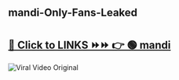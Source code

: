 
 ## mandi-Only-Fans-Leaked

# <h2><a href="https://clipsfans.com/mandi&ref=git">🔗 Click to LINKS ⏩⏩ 👉 🟢 mandi </a></h2>

<a href="https://clipsfans.com/mandi&ref=git" rel="nofollow" data-target="animated-image.originalLink"><img src="https://i.ibb.co.com/xMMVF88/686577567.gif" alt="Viral Video Original" style="max-width: 100%; display: inline-block;" data-target="animated-image.originalImage"></a>
